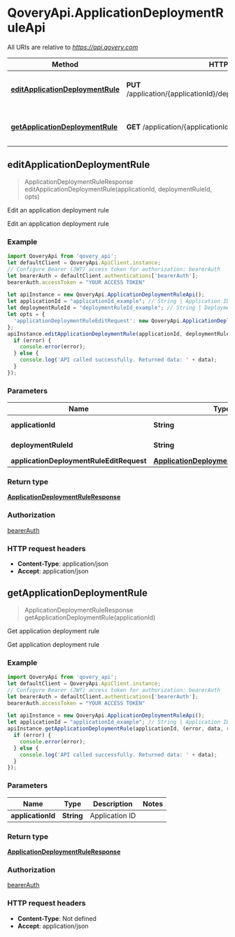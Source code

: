 # QoveryApi.ApplicationDeploymentRuleApi

All URIs are relative to *https://api.qovery.com*

Method | HTTP request | Description
------------- | ------------- | -------------
[**editApplicationDeploymentRule**](ApplicationDeploymentRuleApi.md#editApplicationDeploymentRule) | **PUT** /application/{applicationId}/deploymentRule/{deploymentRuleId} | Edit an application deployment rule
[**getApplicationDeploymentRule**](ApplicationDeploymentRuleApi.md#getApplicationDeploymentRule) | **GET** /application/{applicationId}/deploymentRule | Get application deployment rule



## editApplicationDeploymentRule

> ApplicationDeploymentRuleResponse editApplicationDeploymentRule(applicationId, deploymentRuleId, opts)

Edit an application deployment rule

Edit an application deployment rule

### Example

```javascript
import QoveryApi from 'qovery_api';
let defaultClient = QoveryApi.ApiClient.instance;
// Configure Bearer (JWT) access token for authorization: bearerAuth
let bearerAuth = defaultClient.authentications['bearerAuth'];
bearerAuth.accessToken = "YOUR ACCESS TOKEN"

let apiInstance = new QoveryApi.ApplicationDeploymentRuleApi();
let applicationId = "applicationId_example"; // String | Application ID
let deploymentRuleId = "deploymentRuleId_example"; // String | Deployment Rule ID
let opts = {
  'applicationDeploymentRuleEditRequest': new QoveryApi.ApplicationDeploymentRuleEditRequest() // ApplicationDeploymentRuleEditRequest | 
};
apiInstance.editApplicationDeploymentRule(applicationId, deploymentRuleId, opts, (error, data, response) => {
  if (error) {
    console.error(error);
  } else {
    console.log('API called successfully. Returned data: ' + data);
  }
});
```

### Parameters


Name | Type | Description  | Notes
------------- | ------------- | ------------- | -------------
 **applicationId** | **String**| Application ID | 
 **deploymentRuleId** | **String**| Deployment Rule ID | 
 **applicationDeploymentRuleEditRequest** | [**ApplicationDeploymentRuleEditRequest**](ApplicationDeploymentRuleEditRequest.md)|  | [optional] 

### Return type

[**ApplicationDeploymentRuleResponse**](ApplicationDeploymentRuleResponse.md)

### Authorization

[bearerAuth](../README.md#bearerAuth)

### HTTP request headers

- **Content-Type**: application/json
- **Accept**: application/json


## getApplicationDeploymentRule

> ApplicationDeploymentRuleResponse getApplicationDeploymentRule(applicationId)

Get application deployment rule

Get application deployment rule

### Example

```javascript
import QoveryApi from 'qovery_api';
let defaultClient = QoveryApi.ApiClient.instance;
// Configure Bearer (JWT) access token for authorization: bearerAuth
let bearerAuth = defaultClient.authentications['bearerAuth'];
bearerAuth.accessToken = "YOUR ACCESS TOKEN"

let apiInstance = new QoveryApi.ApplicationDeploymentRuleApi();
let applicationId = "applicationId_example"; // String | Application ID
apiInstance.getApplicationDeploymentRule(applicationId, (error, data, response) => {
  if (error) {
    console.error(error);
  } else {
    console.log('API called successfully. Returned data: ' + data);
  }
});
```

### Parameters


Name | Type | Description  | Notes
------------- | ------------- | ------------- | -------------
 **applicationId** | **String**| Application ID | 

### Return type

[**ApplicationDeploymentRuleResponse**](ApplicationDeploymentRuleResponse.md)

### Authorization

[bearerAuth](../README.md#bearerAuth)

### HTTP request headers

- **Content-Type**: Not defined
- **Accept**: application/json

